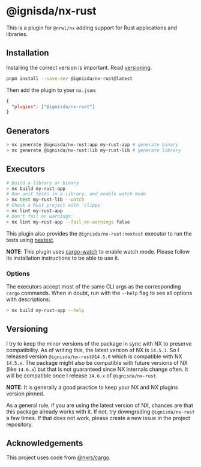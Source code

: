# @ignisda/nx-rust

This is a plugin for `@nrwl/nx` adding support for Rust applications and libraries.

## Installation

Installing the correct version is important. Read [versioning](#versioning).

```bash
pnpm install --save-dev @ignisda/nx-rust@latest
```

Then add the plugin to your `nx.json`:

```json
{
  "plugins": ["@ignisda/nx-rust"]
}
```

## Generators

```sh
> nx generate @ignisda/nx-rust:app my-rust-app # generate binary
> nx generate @ignisda/nx-rust:lib my-rust-lib # generate library
```

## Executors

```sh
# Build a library or binary
> nx build my-rust-app
# Run unit tests in a library, and enable watch mode
> nx test my-rust-lib --watch
# Check a Rust project with `clippy`
> nx lint my-rust-app
# Don't fail on warnings:
> nx lint my-rust-app --fail-on-warnings false
```

This plugin also provides the `@ignisda/nx-rust:nextest` executor to run the tests using
[nextest](https://nexte.st/).

**NOTE**: This plugin uses [cargo-watch](https://github.com/watchexec/cargo-watch) to
enable watch mode. Please follow its installation instructions to be able to use it.

### Options

The executors accept most of the same CLI args as the corresponding `cargo` commands. When
in doubt, run with the `--help` flag to see all options with descriptions:

```sh
> nx build my-rust-app --help
```

## Versioning

I try to keep the minor versions of the package in sync with NX to preserve compatibility.
As of writing this, the latest version of NX is `14.5.1`. So I released version
`@ignisda/nx-rust@14.5.0` which is compatible with NX `14.5.x`. The package might also be
compatible with future versions of NX (like `14.6.x`) but that is not guaranteed since NX
internals change often. It will be compatible once I release `14.6.x` of
`@ignisda/nx-rust`.

**NOTE**: It is generally a good practice to keep your NX and NX plugins version pinned.

As a general rule, if you are using the latest version of NX, chances are that this package
already works with it. If not, try downgrading `@ignisda/nx-rust` a few times. If that does
not work, please create a new issue in the project repository.

## Acknowledgements

This project uses code from [@nxrs/cargo](https://github.com/nxrs/cargo).
